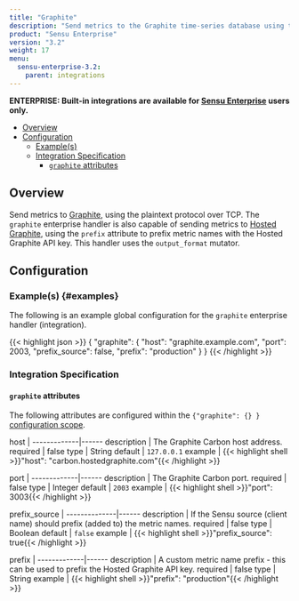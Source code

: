 ```yaml
---
title: "Graphite"
description: "Send metrics to the Graphite time-series database using the plaintext protocol."
product: "Sensu Enterprise"
version: "3.2"
weight: 17
menu:
  sensu-enterprise-3.2:
    parent: integrations
---
```

**ENTERPRISE: Built-in integrations are available for [Sensu Enterprise][1]
users only.**

- [Overview](#overview)
- [Configuration](#configuration)
  - [Example(s)](#examples)
  - [Integration Specification](#integration-specification)
    - [`graphite` attributes](#graphite-attributes)

## Overview

Send metrics to [Graphite][2], using the plaintext protocol over TCP. The
`graphite` enterprise handler is also capable of sending metrics to [Hosted
Graphite][3], using the `prefix` attribute to prefix metric names with the
Hosted Graphite API key. This handler uses the `output_format` mutator.

## Configuration

### Example(s) {#examples}

The following is an example global configuration for the `graphite` enterprise
handler (integration).

{{< highlight json >}}
{
  "graphite": {
    "host": "graphite.example.com",
    "port": 2003,
    "prefix_source": false,
    "prefix": "production"
  }
}
{{< /highlight >}}

### Integration Specification

#### `graphite` attributes

The following attributes are configured within the `{"graphite": {} }`
[configuration scope][4].

host         | 
-------------|------
description  | The Graphite Carbon host address.
required     | false
type         | String
default      | `127.0.0.1`
example      | {{< highlight shell >}}"host": "carbon.hostedgraphite.com"{{< /highlight >}}

port         | 
-------------|------
description  | The Graphite Carbon port.
required     | false
type         | Integer
default      | `2003`
example      | {{< highlight shell >}}"port": 3003{{< /highlight >}}

prefix_source | 
--------------|------
description   | If the Sensu source (client name) should prefix (added to) the metric names.
required      | false
type          | Boolean
default       | `false`
example       | {{< highlight shell >}}"prefix_source": true{{< /highlight >}}

prefix       | 
-------------|------
description  | A custom metric name prefix - this can be used to prefix the Hosted Graphite API key.
required     | false
type         | String
example      | {{< highlight shell >}}"prefix": "production"{{< /highlight >}}


[?]:  #
[1]:  /sensu-enterprise
[2]:  http://graphite.wikidot.com?ref=sensu-enterprise
[3]:  https://www.hostedgraphite.com?ref=sensu-enterprise
[4]:  /sensu-core/1.2/reference/configuration#configuration-scopes
